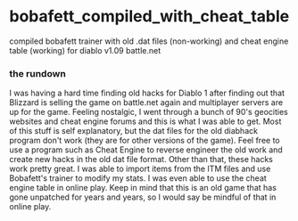 # bobafett_compiled_with_cheat_table
 compiled bobafett trainer with old .dat files (non-working) and cheat engine table (working) for diablo v1.09 battle.net

### the rundown
I was having a hard time finding old hacks for Diablo 1 after finding out that Blizzard is selling the game on battle.net again and multiplayer servers are up for the game. Feeling nostalgic, I went through a bunch of 90's geocities websites and cheat engine forums and this is what I was able to get. Most of this stuff is self explanatory, but the dat files for the old diabhack program don't work (they are for other versions of the game). Feel free to use a program such as Cheat Engine to reverse engineer the old work and create new hacks in the old dat file format. Other than that, these hacks work pretty great. I was able to import items from the ITM files and use Bobafett's trainer to modify my stats. I was even able to use the cheat engine table in online play. Keep in mind that this is an old game that has gone unpatched for years and years, so I would say be mindful of that in online play.